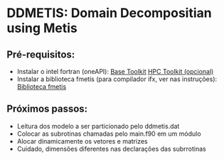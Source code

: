 # DDMETIS: Domain Decompositian using Metis

## Pré-requisitos:
- Instalar o intel fortran (oneAPI):
[Base Toolkit](https://www.intel.com/content/www/us/en/developer/tools/oneapi/base-toolkit-download.html?operatingsystem=linux&distributions=aptpackagemanager)
[HPC Toolkit (opcional)](https://www.intel.com/content/www/us/en/developer/tools/oneapi/base-toolkit-download.html?operatingsystem=linux&distributions=aptpackagemanager)
- Instalar a biblioteca fmetis (para compilador ifx, ver nas instruções): 
[Biblioteca fmetis](https://github.com/ivan-pi/fmetis)

## Próximos passos:
- Leitura dos modelo a ser particionado pelo ddmetis.dat
- Colocar as subrotinas chamadas pelo main.f90 em um módulo
- Alocar dinamicamente os vetores e matrizes
- Cuidado, dimensões diferentes nas declarações das subrrotinas
